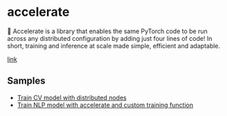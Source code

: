 # accelerate

🤗 Accelerate is a library that enables the same PyTorch code to be run 
across any distributed configuration by adding just four lines of code! In 
short, training and inference at scale made simple, efficient and 
adaptable.

[link](https://huggingface.co/docs/accelerate/index)

## Samples

- [Train CV model with distributed nodes](./notebooks/simple_cv_example.ipynb)
- [Train NLP model with accelerate and custom training function](./notebooks/simple_nlp_example.ipynb)

